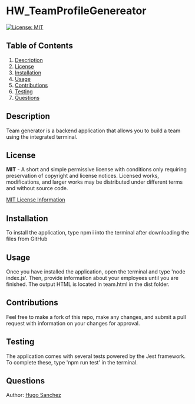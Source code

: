 # HW_TeamProfileGenereator

[![License: MIT](https://img.shields.io/badge/License-MIT-yellow.svg)](https://opensource.org/licenses/MIT)

## Table of Contents
<ol>
  <li><a href="#description">Description</a></li> 
<li><a href="#license">License</a></li>
  <li><a href="#installation">Installation</a></li>
  <li><a href="#usage">Usage</a></li>
  <li><a href="#contributions">Contributions</a></li>
  <li><a href="#testing">Testing</a></li>
  <li><a href="#questions">Questions</a></li>

</ol>

## Description
Team generator is a backend application that allows you to build a team using the integrated terminal.

## License
**MIT** - A short and simple permissive license with conditions only requiring preservation of copyright and license notices. Licensed works, modifications, and larger works may be distributed under different terms and without source code. 

  [MIT License Information](https://github.com/git/git-scm.com/blob/main/MIT-LICENSE.txt)
## Installation
To install the application, type npm i into the terminal after downloading the files from GitHub

## Usage
Once you have installed the application, open the terminal and type 'node index.js'. Then, provide information about your employees until you are finished. The output HTML is located in team.html in the dist folder.

## Contributions
Feel free to make a fork of this repo, make any changes, and submit a pull request with information on your changes for approval.

## Testing
The application comes with several tests powered by the Jest framework. To complete these, type 'npm run test' in the terminal.

## Questions
Author: [Hugo Sanchez](https://github.com/Hugo530)


